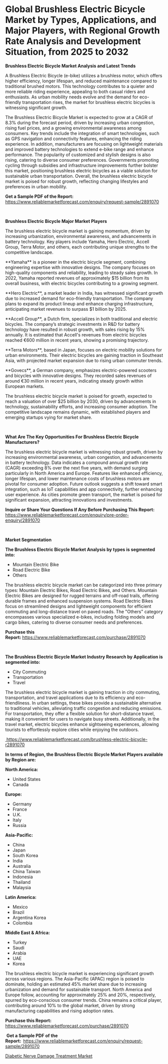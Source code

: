 <p><h1>Global Brushless Electric Bicycle Market by Types, Applications, and Major Players, with Regional Growth Rate Analysis and Development Situation, from 2025 to 2032</h1></p><p><strong>Brushless Electric Bicycle Market Analysis and Latest Trends</strong></p>
<p><p>A Brushless Electric Bicycle (e-bike) utilizes a brushless motor, which offers higher efficiency, longer lifespan, and reduced maintenance compared to traditional brushed motors. This technology contributes to a quieter and more reliable riding experience, appealing to both casual riders and enthusiasts. As urban mobility needs evolve and the demand for eco-friendly transportation rises, the market for brushless electric bicycles is witnessing significant growth.</p><p>The Brushless Electric Bicycle Market is expected to grow at a CAGR of 8.3% during the forecast period, driven by increasing urban congestion, rising fuel prices, and a growing environmental awareness among consumers. Key trends include the integration of smart technologies, such as GPS navigation and connectivity features, enhancing the riding experience. In addition, manufacturers are focusing on lightweight materials and improved battery technologies to extend e-bike range and enhance performance. The popularity of customized and stylish designs is also rising, catering to diverse consumer preferences. Governments promoting cycling through subsidies and infrastructure improvements further bolster this market, positioning brushless electric bicycles as a viable solution for sustainable urban transportation. Overall, the brushless electric bicycle market is poised for robust growth, reflecting changing lifestyles and preferences in urban mobility.</p></p>
<p><strong>Get a Sample PDF of the Report:&nbsp;</strong> <a href="https://www.reliablemarketforecast.com/enquiry/request-sample/2891070?utm_campaign=3194&utm_medium=2&utm_source=Github&utm_content=ia&utm_term=14032025&utm_id=brushless-electric-bicycle">https://www.reliablemarketforecast.com/enquiry/request-sample/2891070</a></p>
<p>&nbsp;</p>
<p><strong>Brushless Electric Bicycle Major Market Players</strong></p>
<p><p>The brushless electric bicycle market is gaining momentum, driven by increasing urbanization, environmental awareness, and advancements in battery technology. Key players include Yamaha, Hero Electric, Accell Group, Terra Motor, and others, each contributing unique strengths to the competitive landscape.</p><p>**Yamaha** is a pioneer in the electric bicycle segment, combining engineering expertise with innovative designs. The company focuses on high-quality components and reliability, leading to steady sales growth. In 2022, Yamaha reported revenues of approximately $15 billion from its overall business, with electric bicycles contributing to a growing segment.</p><p>**Hero Electric**, a market leader in India, has witnessed significant growth due to increased demand for eco-friendly transportation. The company plans to expand its product lineup and enhance charging infrastructure, anticipating market revenues to surpass $1 billion by 2025.</p><p>**Accell Group**, a Dutch firm, specializes in both traditional and electric bicycles. The company’s strategic investments in R&D for battery technology have resulted in robust growth, with sales rising by 15% annually. It is estimated that Accell's revenues from electric bicycles reached €600 million in recent years, showing a promising trajectory.</p><p>**Terra Motors**, based in Japan, focuses on electric mobility solutions for urban environments. Their electric bicycles are gaining traction in Southeast Asia, with projected market expansion due to rising urban commuter trends.</p><p>**Govecs**, a German company, emphasizes electric-powered scooters and bicycles with innovative designs. They recorded sales revenues of around €30 million in recent years, indicating steady growth within European markets.</p><p>The brushless electric bicycle market is poised for growth, expected to reach a valuation of over $25 billion by 2030, driven by advancements in technology, sustainability efforts, and increasing consumer adoption. The competitive landscape remains dynamic, with established players and emerging startups vying for market share.</p></p>
<p>&nbsp;</p>
<p><strong>What Are The Key Opportunities For Brushless Electric Bicycle Manufacturers?</strong></p>
<p><p>The brushless electric bicycle market is witnessing robust growth, driven by increasing environmental awareness, urban congestion, and advancements in battery technology. Data indicates a compound annual growth rate (CAGR) exceeding 8% over the next five years, with demand surging particularly in North America and Europe. Features like enhanced efficiency, longer lifespan, and lower maintenance costs of brushless motors are pivotal for consumer adoption. Future outlook suggests a shift toward smart integration, such as IoT capabilities and app connectivity, further enhancing user experience. As cities promote green transport, the market is poised for significant expansion, attracting innovations and investments.</p></p>
<p><strong>Inquire or Share Your Questions If Any Before Purchasing This Report:</strong> <a href="https://www.reliablemarketforecast.com/enquiry/pre-order-enquiry/2891070?utm_campaign=3194&utm_medium=2&utm_source=Github&utm_content=ia&utm_term=14032025&utm_id=brushless-electric-bicycle">https://www.reliablemarketforecast.com/enquiry/pre-order-enquiry/2891070</a></p>
<p>&nbsp;</p>
<p><strong>Market Segmentation</strong></p>
<p><strong>The Brushless Electric Bicycle Market Analysis by types is segmented into:</strong></p>
<p><ul><li>Mountain Electric Bike</li><li>Road Electric Bike</li><li>Others</li></ul></p>
<p><p>The brushless electric bicycle market can be categorized into three primary types: Mountain Electric Bikes, Road Electric Bikes, and Others. Mountain Electric Bikes are designed for rugged terrains and off-road trails, offering durable frames and enhanced suspension systems. Road Electric Bikes focus on streamlined designs and lightweight components for efficient commuting and long-distance travel on paved roads. The "Others" category encompasses various specialized e-bikes, including folding models and cargo bikes, catering to diverse consumer needs and preferences.</p></p>
<p><strong>Purchase this Report:&nbsp;</strong><a href="https://www.reliablemarketforecast.com/purchase/2891070?utm_campaign=3194&utm_medium=2&utm_source=Github&utm_content=ia&utm_term=14032025&utm_id=brushless-electric-bicycle">https://www.reliablemarketforecast.com/purchase/2891070</a></p>
<p>&nbsp;</p>
<p><strong>The Brushless Electric Bicycle Market Industry Research by Application is segmented into:</strong></p>
<p><ul><li>City Commuting</li><li>Transportation</li><li>Travel</li></ul></p>
<p><p>The brushless electric bicycle market is gaining traction in city commuting, transportation, and travel applications due to its efficiency and eco-friendliness. In urban settings, these bikes provide a sustainable alternative to traditional vehicles, alleviating traffic congestion and reducing emissions. For transportation, they offer a flexible solution for short-distance travel, making it convenient for users to navigate busy streets. Additionally, in the travel market, electric bicycles enhance sightseeing experiences, allowing tourists to effortlessly explore cities while enjoying the outdoors.</p></p>
<p><a href="https://www.reliablemarketforecast.com/brushless-electric-bicycle-r2891070?utm_campaign=3194&utm_medium=2&utm_source=Github&utm_content=ia&utm_term=14032025&utm_id=brushless-electric-bicycle">&nbsp;https://www.reliablemarketforecast.com/brushless-electric-bicycle-r2891070</a></p>
<p><strong>In terms of Region, the Brushless Electric Bicycle Market Players available by Region are:</strong></p>
<p>
    <p> <strong> North America: </strong>
        <ul>
            <li>United States</li>
            <li>Canada</li>
        </ul>
        </p> 
    <p> <strong> Europe: </strong>
        <ul>
            <li>Germany</li>
            <li>France</li>
            <li>U.K.</li>
            <li>Italy</li>
            <li>Russia</li>
        </ul>
        </p> 
    <p> <strong> Asia-Pacific: </strong>
        <ul>
            <li>China</li>
            <li>Japan</li>
            <li>South Korea</li>
            <li>India</li>
            <li>Australia</li>
            <li>China Taiwan</li>
            <li>Indonesia</li>
            <li>Thailand</li>
            <li>Malaysia</li>
        </ul>
        </p> 
    <p> <strong> Latin America: </strong>
        <ul>
            <li>Mexico</li>
            <li>Brazil</li>
            <li>Argentina Korea</li>
            <li>Colombia</li>
        </ul>
        </p> 
    <p> <strong> Middle East & Africa: </strong>
        <ul>
            <li>Turkey</li>
            <li>Saudi</li>
            <li>Arabia</li>
            <li>UAE</li>
            <li>Korea</li>
        </ul>
    </p>
    </p>
<p><p>The brushless electric bicycle market is experiencing significant growth across various regions. The Asia-Pacific (APAC) region is poised to dominate, holding an estimated 45% market share due to increasing urbanization and demand for sustainable transport. North America and Europe follow, accounting for approximately 25% and 20%, respectively, spurred by eco-conscious consumer trends. China remains a critical player, contributing around 10% to the global market, driven by strong manufacturing capabilities and rising adoption rates.</p></p>
<p><strong>Purchase this Report: </strong><a href="https://www.reliablemarketforecast.com/purchase/2891070?utm_campaign=3194&utm_medium=2&utm_source=Github&utm_content=ia&utm_term=14032025&utm_id=brushless-electric-bicycle">https://www.reliablemarketforecast.com/purchase/2891070</a></p>
<p>&nbsp;<strong>Get a Sample PDF of the Report:&nbsp;&nbsp;</strong><a href="https://www.reliablemarketforecast.com/enquiry/request-sample/2891070?utm_campaign=3194&utm_medium=2&utm_source=Github&utm_content=ia&utm_term=14032025&utm_id=brushless-electric-bicycle">https://www.reliablemarketforecast.com/enquiry/request-sample/2891070</a></p>
<p><strong></strong></p>
<p><p><a href="https://github.com/mukaithaisia/Market-Research-Report-List-1/blob/main/diabetic-nerve-damage-treatment-market.md?utm_campaign=3194&utm_medium=2&utm_source=Github&utm_content=ia&utm_term=14032025&utm_id=brushless-electric-bicycle">Diabetic Nerve Damage Treatment Market</a></p></p>
